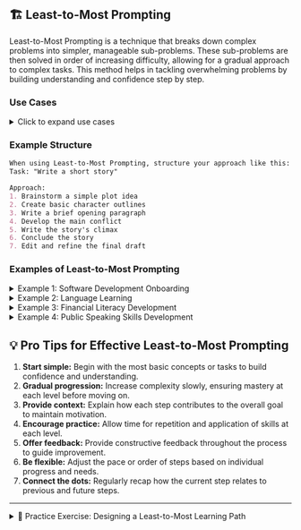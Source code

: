 ## 🏗️ Least-to-Most Prompting

Least-to-Most Prompting is a technique that breaks down complex problems into simpler, manageable sub-problems. These sub-problems are then solved in order of increasing difficulty, allowing for a gradual approach to complex tasks. This method helps in tackling overwhelming problems by building understanding and confidence step by step.

### Use Cases

<details>
<summary>Click to expand use cases</summary>

1. **Teaching complex concepts:** Helps learners grasp difficult ideas by starting with basics
2. **Troubleshooting intricate systems:** Allows for systematic problem-solving in complex environments
3. **Tackling overwhelming projects or tasks:** Makes large tasks more manageable by breaking them into smaller steps

</details>

### Example Structure

```markdown
When using Least-to-Most Prompting, structure your approach like this:
Task: "Write a short story"

Approach:
1. Brainstorm a simple plot idea
2. Create basic character outlines
3. Write a brief opening paragraph
4. Develop the main conflict
5. Write the story's climax
6. Conclude the story
7. Edit and refine the final draft
```

### Examples of Least-to-Most Prompting

<details>
<summary>Example 1: Software Development Onboarding</summary>

```markdown
Implement Least-to-Most Prompting to onboard a new employee into our software development process:
1. Introduce basic version control concepts and tools (e.g., Git basics)
2. Guide through setting up the development environment and running a simple "Hello World" application
3. Assign small bug fixes or minor feature enhancements in a single module
4. Introduce code review processes and have them participate in peer reviews
5. Assign development of a complete feature, including planning and testing
6. Introduce agile methodologies and have them participate in sprint planning and retrospectives
7. Guide them through leading a small project, including resource allocation and timeline management
8. Involve them in architectural decisions and long-term product strategy discussions
```

</details>

<details>
<summary>Example 2: Language Learning</summary>

```markdown
Apply Least-to-Most Prompting to master a new language:
1. Start with essential greetings and numbers
2. Introduce basic nouns and verbs for everyday objects and actions
3. Teach simple sentence structures (subject-verb-object)
4. Guide through conjugating verbs in present tense
5. Introduce adjectives and adverbs to describe things and actions
6. Teach how to ask and answer common questions
7. Introduce past and future tenses
8. Guide through reading simple texts and writing short paragraphs
9. Engage in role-playing exercises for common scenarios (e.g., ordering food, asking for directions)
10. Introduce idiomatic expressions and cultural nuances
11. Encourage watching movies or TV shows in the target language with subtitles
12. Guide through writing essays and engaging in debates on complex topics
```

</details>

<details>
<summary>Example 3: Financial Literacy Development</summary>

```markdown
Use Least-to-Most Prompting to develop financial literacy skills:
1. Explain basic concepts of income and expenses
2. Introduce the importance of saving and compound interest
3. Guide through creating a simple personal budget
4. Teach how to read and understand a bank statement
5. Introduce the concept of credit and how credit scores work
6. Explain different types of loans and their implications
7. Guide through the process of filing a basic tax return
8. Introduce investment concepts (stocks, bonds, mutual funds)
9. Teach how to analyze financial news and reports
10. Guide through creating a comprehensive financial plan, including retirement savings
11. Introduce advanced investment strategies and portfolio management
12. Explain complex financial instruments and market dynamics
```

</details>

<details>
<summary>Example 4: Public Speaking Skills Development</summary>

```markdown
Apply Least-to-Most Prompting to develop public speaking skills:
1. Start with breathing exercises and vocal warm-ups
2. Guide through writing a simple self-introduction
3. Teach basic body language and eye contact techniques
4. Introduce the structure of a short speech (opening, body, conclusion)
5. Guide through creating and using simple visual aids
6. Teach techniques for managing nervousness and stage fright
7. Introduce methods for engaging the audience (questions, anecdotes)
8. Guide through impromptu speaking exercises on familiar topics
9. Teach advanced rhetorical devices (metaphors, analogies, etc.)
10. Introduce techniques for handling Q&A sessions
11. Guide through preparing and delivering a TED-style talk
12. Teach strategies for adapting to different audience types and venues
```

</details>

## 💡 Pro Tips for Effective Least-to-Most Prompting

1. **Start simple:** Begin with the most basic concepts or tasks to build confidence and understanding.
2. **Gradual progression:** Increase complexity slowly, ensuring mastery at each level before moving on.
3. **Provide context:** Explain how each step contributes to the overall goal to maintain motivation.
4. **Encourage practice:** Allow time for repetition and application of skills at each level.
5. **Offer feedback:** Provide constructive feedback throughout the process to guide improvement.
6. **Be flexible:** Adjust the pace or order of steps based on individual progress and needs.
7. **Connect the dots:** Regularly recap how the current step relates to previous and future steps.

---

<details>
<summary>📝 Practice Exercise: Designing a Least-to-Most Learning Path</summary>

In this exercise, you'll design a Least-to-Most Prompting learning path for a complex skill or concept. Follow these steps to create your learning path:

1. Choose a complex skill or concept you'd like to teach (e.g., data science, creative writing, project management, etc.).

2. Break down the skill into 10-15 sub-skills or concepts, arranged from least to most complex.

3. For each sub-skill or concept:
   a. Write a brief description of what will be learned.
   b. Outline a simple exercise or task to practice this sub-skill.
   c. Explain how this step builds on previous steps and prepares for future ones.

4. Design a final project or assessment that incorporates all the sub-skills learned.

5. Consider potential challenges learners might face at each step and suggest ways to overcome them.

6. Identify key milestones in your learning path where progress should be assessed before moving forward.

7. Explain how you would adapt this learning path for different types of learners (e.g., visual learners, hands-on learners, etc.).

8. Share your Least-to-Most learning path, including the skill breakdown, exercises, final project, potential challenges, milestones, and adaptation strategies in the comments below.

This exercise will help you apply the Least-to-Most Prompting technique to design an effective learning path for a complex skill, considering the gradual build-up of knowledge and the diverse needs of learners.
</details>

